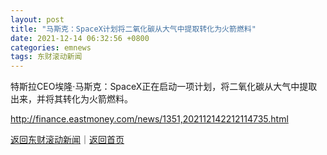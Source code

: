 ```yaml
---
layout: post
title: "马斯克：SpaceX计划将二氧化碳从大气中提取转化为火箭燃料"
date: 2021-12-14 06:32:56 +0800
categories: emnews
tags: 东财滚动新闻
---
```


特斯拉CEO埃隆·马斯克：SpaceX正在启动一项计划，将二氧化碳从大气中提取出来，并将其转化为火箭燃料。

<http://finance.eastmoney.com/news/1351,202112142212114735.html>

[返回东财滚动新闻](//finews.withounder.com/emnews/)｜[返回首页](//finews.withounder.com/)
